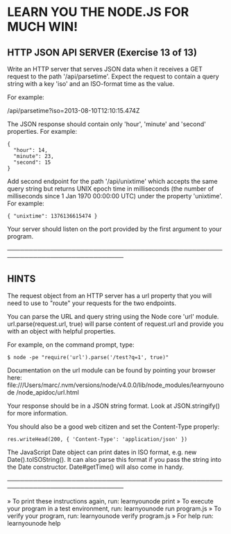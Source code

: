 # LEARN YOU THE NODE.JS FOR MUCH WIN!

## HTTP JSON API SERVER (Exercise 13 of 13)

 Write an HTTP server that serves JSON data when it receives a GET request
 to the path '/api/parsetime'. Expect the request to contain a query string
 with a key 'iso' and an ISO-format time as the value.

 For example:

 /api/parsetime?iso=2013-08-10T12:10:15.474Z

 The JSON response should contain only 'hour', 'minute' and 'second'
 properties. For example:

    {
      "hour": 14,
      "minute": 23,
      "second": 15
    }

 Add second endpoint for the path '/api/unixtime' which accepts the same
 query string but returns UNIX epoch time in milliseconds (the number of
 milliseconds since 1 Jan 1970 00:00:00 UTC) under the property 'unixtime'.
 For example:

    { "unixtime": 1376136615474 }

 Your server should listen on the port provided by the first argument to
 your program.

─────────────────────────────────────────────────────────────────────────────

## HINTS

 The request object from an HTTP server has a url property that you will
 need to use to "route" your requests for the two endpoints.

 You can parse the URL and query string using the Node core 'url' module.
 url.parse(request.url, true) will parse content of request.url and provide
 you with an object with helpful properties.

 For example, on the command prompt, type:

    $ node -pe "require('url').parse('/test?q=1', true)"

 Documentation on the url module can be found by pointing your browser
 here:
 file:///Users/marc/.nvm/versions/node/v4.0.0/lib/node_modules/learnyounode
 /node_apidoc/url.html

 Your response should be in a JSON string format. Look at JSON.stringify()
 for more information.

 You should also be a good web citizen and set the Content-Type properly:

    res.writeHead(200, { 'Content-Type': 'application/json' })

 The JavaScript Date object can print dates in ISO format, e.g. new
 Date().toISOString(). It can also parse this format if you pass the string
 into the Date constructor. Date#getTime() will also come in handy.

─────────────────────────────────────────────────────────────────────────────

  » To print these instructions again, run: learnyounode print
  » To execute your program in a test environment, run: learnyounode run
    program.js
  » To verify your program, run: learnyounode verify program.js
  » For help run: learnyounode help
